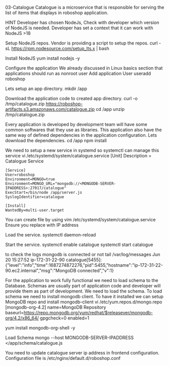 03-Catalogue
Catalogue is a microservice that is responsible for serving the list of items that displays in roboshop application.

HINT
Developer has chosen NodeJs, Check with developer which version of NodeJS is needed. Developer has set a context that it can work with NodeJS >18

Setup NodeJS repos. Vendor is providing a script to setup the repos.
curl -sL https://rpm.nodesource.com/setup_lts.x | bash

Install NodeJS
yum install nodejs -y

Configure the application
We already discussed in Linux basics section that applications should run as nonroot user
Add application User
useradd roboshop

Lets setup an app directory.
mkdir /app

Download the application code to created app directory.
curl -o /tmp/catalogue.zip https://roboshop-artifacts.s3.amazonaws.com/catalogue.zip
cd /app
unzip /tmp/catalogue.zip

Every application is developed by development team will have some common softwares that they use as libraries. This application also have the same way of defined dependencies in the application configuration.
Lets download the dependencies.
cd /app
npm install

We need to setup a new service in systemd so systemctl can manage this service
vi /etc/systemd/system/catalogue.service
    [Unit]
    Description = Catalogue Service

    [Service]
    User=roboshop
    Environment=MONGO=true
    Environment=MONGO_URL="mongodb://<MONGODB-SERVER-IPADDRESS>:27017/catalogue"
    ExecStart=/bin/node /app/server.js
    SyslogIdentifier=catalogue

    [Install]
    WantedBy=multi-user.target

You can create file by using vim /etc/systemd/system/catalogue.service
Ensure you replace <MONGODB-SERVER-IPADDRESS> with IP address

Load the service.
systemctl daemon-reload

Start the service.
systemctl enable catalogue
systemctl start catalogue

to check the logs mongodb is connected or not
tail /var/log/messages
Jun 20 15:27:52 ip-172-31-22-90 catalogue[5455]: {"level":"info","time":1687274872276,"pid":5455,"hostname":"ip-172-31-22-90.ec2.internal","msg":"MongoDB connected","v":1}

For the application to work fully functional we need to load schema to the Database.
Schemas are usually part of application code and developer will provide them as part of development.
We need to load the schema. To load schema we need to install mongodb client.
To have it installed we can setup MongoDB repo and install mongodb-client
vi /etc/yum.repos.d/mongo.repo
    [mongodb-org-4.2]
    name=MongoDB Repository
    baseurl=https://repo.mongodb.org/yum/redhat/$releasever/mongodb-org/4.2/x86_64/
    gpgcheck=0
    enabled=1

yum install mongodb-org-shell -y

Load Schema
mongo --host MONGODB-SERVER-IPADDRESS </app/schema/catalogue.js

You need to update catalogue server ip address in frontend configuration. Configuration file is /etc/nginx/default.d/roboshop.conf